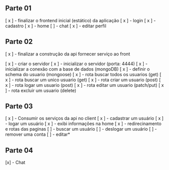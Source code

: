## Parte 01

[ x ] - finalizar o frontend inicial (estático) da aplicação
[ x ] - login
[ x ] - cadastro
[ x ] - home
[ ] - chat
[ x ] - editar perfil

## Parte 02 

[ x ] - finalizar a construção da api fornecer serviço ao front

[ x ] - criar o servidor 
[ x ] - inicializar o servidor (porta: 4444)
[ x ] - inicializar a conexão com a base de dados (mongoDB)
[ x ] - definir o schema do usuario (mongoose)
[ x ] - rota buscar todos os usuarios (get)
[ x ] - rota buscar um unico usuario (get)
[ x ] - rota criar um usuario (post)
[ x ] - rota logar um usuario (post)
[ x ] - rota editar um usuario (patch/put)
[ x ] - rota excluir um usuario (delete)

## Parte 03

[ x ] - Consumir os serviços da api no client
[ x ] - cadastrar um usuário
[ x ] - logar um usuário
[ x ] - exibi informações na home
[ x ] - redirecinamento e rotas das paginas
[ ] - buscar um usuário
[ ] - deslogar um usuário
[ ] - remover uma conta
[ ] - editar*


## Parte 04 

[x] - Chat